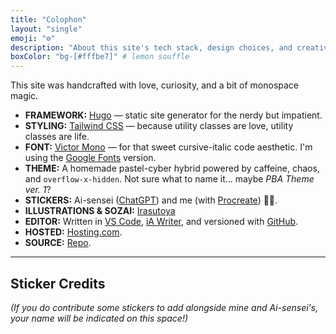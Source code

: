 ```yaml
---
title: "Colophon"
layout: "single"
emoji: "⚙️"
description: "About this site's tech stack, design choices, and creative tools."
boxColor: "bg-[#fffbe7]" # lemon souffle
---
```


This site was handcrafted with love, curiosity, and a bit of monospace magic.

- **FRAMEWORK:** [Hugo](https://gohugo.io/) — static site generator for the nerdy but impatient.
- **STYLING:** [Tailwind CSS](https://tailwindcss.com/) — because utility classes are love, utility classes are life.
- **FONT:** [Victor Mono](https://rubjo.github.io/victor-mono/) — for that sweet cursive-italic code aesthetic. I'm using the [Google Fonts](https://fonts.google.com/specimen/Victor+Mono) version.
- **THEME:** A homemade pastel-cyber hybrid powered by caffeine, chaos, and `overflow-x-hidden`. Not sure what to name it... maybe *PBA Theme ver. 1*?
- **STICKERS:** Ai-sensei ([ChatGPT](https://openai.com)) and me (with [Procreate](https://procreate.com)) 💅🏻.
- **ILLUSTRATIONS & SOZAI:** [Irasutoya](https://irasutoya.com)
- **EDITOR:** Written in [VS Code](https://code.visualstudio.com/), [iA Writer](https://ia.net/writer), and versioned with [GitHub](https://github.com).
- **HOSTED:** [Hosting.com](https://hosting.com).
- **SOURCE:** [Repo](https://github.com/adriculous/ai.adrianne.io).

---

## Sticker Credits

*(If you do contribute some stickers to add alongside mine and Ai-sensei's, your name will be indicated on this space!)*